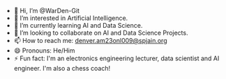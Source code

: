 - 👋 Hi, I’m @WarDen-Git
- 👀 I’m interested in Artificial Intelligence.
- 🌱 I’m currently learning AI and Data Science.
- 💞️ I’m looking to collaborate on AI and Data Science Projects.
- 📫 How to reach me: denver.am23onl009@spjain.org
- 😄 Pronouns: He/Him
- ⚡ Fun fact: I'm an electronics engineering lecturer, data scientist and AI engineer. I'm also a chess coach!

<!---
WarDen-Git/WarDen-Git is a ✨ special ✨ repository because its `README.md` (this file) appears on your GitHub profile.
You can click the Preview link to take a look at your changes.
--->
